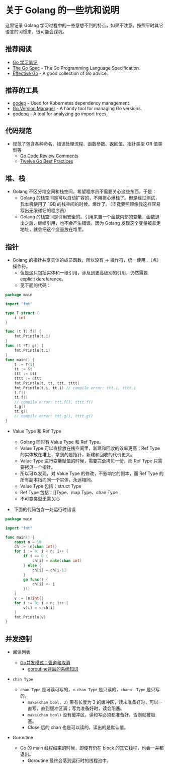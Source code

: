 # 关于 Golang 的一些坑和说明

这里记录 Golang 学习过程中的一些意想不到的特点，如果不注意，按照平时其它语言的习惯来，很可能会踩坑。

## 推荐阅读

- [Go 学习笔记](https://github.com/qyuhen/book)
- [The Go Spec](https://golang.org/ref/spec) - The Go Programming Language Specification.
- [Effective Go](https://golang.org/doc/effective_go.html) - A good collection of Go advice.

## 推荐的工具

- [godep](https://github.com/tools/godep) - Used for Kubernetes dependency management.
- [Go Version Manager](https://github.com/moovweb/gvm) - A handy tool for managing Go versions.
- [godepq](https://github.com/google/godepq) - A tool for analyzing go import trees.

## 代码规范

- 规范了包含各种命名、错误处理流程、函数参数、返回值、指针类型 OR 值类型等
  - [Go Code Review Comments](https://github.com/golang/go/wiki/CodeReviewComments)
  - [Twelve Go Best Practices](https://talks.golang.org/2013/bestpractices.slide#1)

## 堆、栈
- Golang 不区分堆空间和栈空间，希望程序员不需要关心这些东西。于是：
  - Golang 的栈空间是可以自动扩容的，不用担心爆栈了。但是经过测试，我本机使用了 1GB 的栈空间的时候，爆炸了。（毕竟要照顾像我这样容易写出无限递归的程序员）
  - Golang 的栈空间是引用安全的。引用来自一个函数内部的变量，函数退出之后，继续引用，也不会产生错误。因为 Golang 发现这个变量被拿走地址，就会把这个变量放在堆里。

## 指针
- Golang 的指针共享实体的成员函数，所以没有 -> 操作符，统一使用 .（点）操作符。
  - 但是这只包括实体和一级引用，涉及到更高级别的引用，仍然需要 explicit dereference。
  - 见下面的代码：
  
```go
package main

import "fmt"

type T struct {
	i int
}

func (t T) f() {
	fmt.Println(t.i)
}
func (t *T) g() {
	fmt.Println(t.i)
}
func main() {
	t := T{1}
	tt := &t
	ttt := &tt
	tttt := &ttt
	fmt.Println(t, tt, ttt, tttt)
	fmt.Println(t.i, tt.i) // compile error: ttt.i, tttt.i
	t.f()
	tt.f()
	// compile error: ttt.f(), tttt.f()
	t.g()
	tt.g()
	// compile error: ttt.g(), tttt.g()
}
```

- Value Type 和 Ref Type
  - Golang 同时有 Value Type 和 Ref Type。
  - Value Type 可以直接放在栈空间里，新建和回收的效率更高；Ref Type 的实体放在堆上，拿到的是指针，新建和回收的代价更大。
  - Value Type 进行变量赋值的时候，需要完全拷贝一份，而 Ref Type 只需要拷贝一个指针。
  - 所以可以发现，对 Value Type 的修改，不影响它的副本，而 Ref Type 的所有副本指向同一个实体，永远相同。
  - Value Type 包括：struct Type
  - Ref Type 包括：[]Type、map Type、chan Type
  - 不可变类型无需关心

-  下面的代码包含一处运行时错误

```go
package main

import "fmt"

func main() {
	const n = 10
	ch := [n]chan int{}
	for i := 0; i < n; i++ {
		if i == 0 {
			ch[i] = make(chan int)
		} else {
			ch[i] = ch[i-1]
		}
		go func() {
			ch[i] <- i
		}()
	}
	v := [n]int{}
	for i := 0; i < n; i++ {
		v[i] = <-ch[i]
	}
	fmt.Println(v)
}
```

## 并发控制

- 阅读列表
  - [Go并发模式：管道和取消](https://segmentfault.com/a/1190000000437463)
	- [goroutine背后的系统知识](http://www.infoq.com/cn/articles/knowledge-behind-goroutine)

- `chan Type`
  - `chan Type` 是可读可写的，`<-chan Type` 是只读的，`chan<- Type` 是只写的。
	- `make(chan bool, 3)` 带有长度为 3 的缓冲区，读未准备好时，可以一直写，直到缓冲区满；写为准备好时，读会阻塞。
	- `make(chan bool)` 没有缓冲区，读和写必须都准备好，否则就被阻塞。
	- Close 后的 chan 也是可以读的，读出的是默认值。

- Goroutine
  - Go 的 main 线程结束的时候，即便有仍在 block 的其它线程，也会一并都退出。
	- Goroutine 最终会落到运行时的线程池中。
